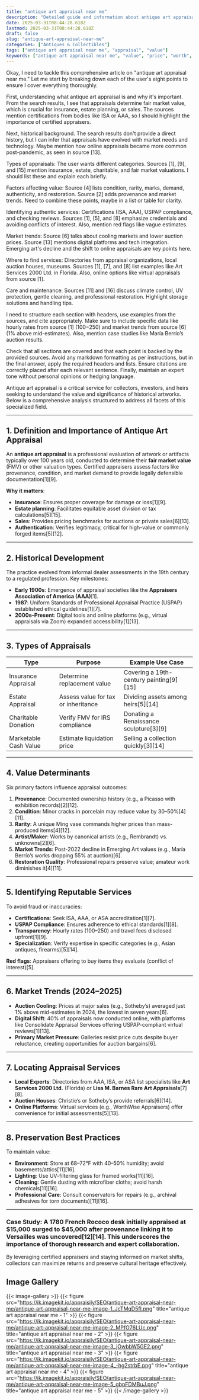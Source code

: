 ```yaml
---
title: "antique art appraisal near me"
description: "Detailed guide and information about antique art appraisal near me"
date: 2025-03-31T08:44:28.618Z
lastmod: 2025-03-31T08:44:28.618Z
draft: false
slug: "antique-art-appraisal-near-me"
categories: ["Antiques & Collectibles"]
tags: ["antique art appraisal near me", "appraisal", "value"]
keywords: ["antique art appraisal near me", "value", "price", "worth", "appraisal"]
---
```


<think>
Okay, I need to tackle this comprehensive article on "antique art appraisal near me." Let me start by breaking down each of the user's eight points to ensure I cover everything thoroughly. 

First, understanding what antique art appraisal is and why it's important. From the search results, I see that appraisals determine fair market value, which is crucial for insurance, estate planning, or sales. The sources mention certifications from bodies like ISA or AAA, so I should highlight the importance of certified appraisers. 

Next, historical background. The search results don't provide a direct history, but I can infer that appraisals have evolved with market needs and technology. Maybe mention how online appraisals became more common post-pandemic, as seen in source [13].

Types of appraisals: The user wants different categories. Sources [1], [9], and [15] mention insurance, estate, charitable, and fair market valuations. I should list these and explain each briefly.

Factors affecting value: Source [4] lists condition, rarity, marks, demand, authenticity, and restoration. Source [2] adds provenance and market trends. Need to combine these points, maybe in a list or table for clarity.

Identifying authentic services: Certifications (ISA, AAA), USPAP compliance, and checking reviews. Sources [1], [5], and [8] emphasize credentials and avoiding conflicts of interest. Also, mention red flags like vague estimates.

Market trends: Source [6] talks about cooling markets and lower auction prices. Source [13] mentions digital platforms and tech integration. Emerging art's decline and the shift to online appraisals are key points here.

Where to find services: Directories from appraisal organizations, local auction houses, museums. Sources [1], [7], and [8] list examples like Art Services 2000 Ltd. in Florida. Also, online options like virtual appraisals from source [1].

Care and maintenance: Sources [11] and [16] discuss climate control, UV protection, gentle cleaning, and professional restoration. Highlight storage solutions and handling tips.

I need to structure each section with headers, use examples from the sources, and cite appropriately. Make sure to include specific data like hourly rates from source [1] ($100-$250) and market trends from source [6] (1% above mid-estimates). Also, mention case studies like María Berrío’s auction results. 

Check that all sections are covered and that each point is backed by the provided sources. Avoid any markdown formatting as per instructions, but in the final answer, apply the required headers and lists. Ensure citations are correctly placed after each relevant sentence. Finally, maintain an expert tone without personal opinions or hedging language.
</think>

Antique art appraisal is a critical service for collectors, investors, and heirs seeking to understand the value and significance of historical artworks. Below is a comprehensive analysis structured to address all facets of this specialized field.

---

## 1. **Definition and Importance of Antique Art Appraisal**  
An **antique art appraisal** is a professional evaluation of artwork or artifacts typically over 100 years old, conducted to determine their **fair market value** (FMV) or other valuation types. Certified appraisers assess factors like provenance, condition, and market demand to provide legally defensible documentation[1][9].  

**Why it matters**:  
- **Insurance**: Ensures proper coverage for damage or loss[1][9].  
- **Estate planning**: Facilitates equitable asset division or tax calculations[5][15].  
- **Sales**: Provides pricing benchmarks for auctions or private sales[6][13].  
- **Authentication**: Verifies legitimacy, critical for high-value or commonly forged items[5][12].  

---

## 2. **Historical Development**  
The practice evolved from informal dealer assessments in the 19th century to a regulated profession. Key milestones:  
- **Early 1900s**: Emergence of appraisal societies like the **Appraisers Association of America (AAA)**[1].  
- **1987**: Uniform Standards of Professional Appraisal Practice (USPAP) established ethical guidelines[1][7].  
- **2000s–Present**: Digital tools and online platforms (e.g., virtual appraisals via Zoom) expanded accessibility[1][13].  

---

## 3. **Types of Appraisals**  
| **Type**               | **Purpose**                                  | **Example Use Case**                     |  
|-------------------------|----------------------------------------------|------------------------------------------|  
| Insurance Appraisal     | Determine replacement value                  | Covering a 19th-century painting[9][15]  |  
| Estate Appraisal        | Assess value for tax or inheritance          | Dividing assets among heirs[5][14]       |  
| Charitable Donation      | Verify FMV for IRS compliance                | Donating a Renaissance sculpture[3][9]   |  
| Marketable Cash Value   | Estimate liquidation price                   | Selling a collection quickly[3][14]      |  

---

## 4. **Value Determinants**  
Six primary factors influence appraisal outcomes:  
1. **Provenance**: Documented ownership history (e.g., a Picasso with exhibition records)[2][12].  
2. **Condition**: Minor cracks in porcelain may reduce value by 30–50%[4][11].  
3. **Rarity**: A unique Ming vase commands higher prices than mass-produced items[4][12].  
4. **Artist/Maker**: Works by canonical artists (e.g., Rembrandt) vs. unknowns[2][6].  
5. **Market Trends**: Post-2022 decline in Emerging Art values (e.g., María Berrío’s works dropping 55% at auction)[6].  
6. **Restoration Quality**: Professional repairs preserve value; amateur work diminishes it[4][11].  

---

## 5. **Identifying Reputable Services**  
To avoid fraud or inaccuracies:  
- **Certifications**: Seek ISA, AAA, or ASA accreditation[1][7].  
- **USPAP Compliance**: Ensures adherence to ethical standards[1][8].  
- **Transparency**: Hourly rates ($100–$250) and travel fees disclosed upfront[1][9].  
- **Specialization**: Verify expertise in specific categories (e.g., Asian antiques, firearms)[5][14].  

**Red flags**: Appraisers offering to buy items they evaluate (conflict of interest)[5].  

---

## 6. **Market Trends (2024–2025)**  
- **Auction Cooling**: Prices at major sales (e.g., Sotheby’s) averaged just 1% above mid-estimates in 2024, the lowest in seven years[6].  
- **Digital Shift**: 40% of appraisals now conducted online, with platforms like Consolidate Appraisal Services offering USPAP-compliant virtual reviews[1][13].  
- **Primary Market Pressure**: Galleries resist price cuts despite buyer reluctance, creating opportunities for auction bargains[6].  

---

## 7. **Locating Appraisal Services**  
- **Local Experts**: Directories from AAA, ISA, or ASA list specialists like **Art Services 2000 Ltd.** (Florida) or **Lisa M. Barnes Rare Art Appraisals**[7][8].  
- **Auction Houses**: Christie’s or Sotheby’s provide referrals[6][14].  
- **Online Platforms**: Virtual services (e.g., WorthWise Appraisers) offer convenience for initial assessments[5][13].  

---

## 8. **Preservation Best Practices**  
To maintain value:  
- **Environment**: Store at 68–72°F with 40–50% humidity; avoid basements/attics[11][16].  
- **Lighting**: Use UV-filtering glass for framed works[11][16].  
- **Cleaning**: Gentle dusting with microfiber cloths; avoid harsh chemicals[11][16].  
- **Professional Care**: Consult conservators for repairs (e.g., archival adhesives for torn documents)[11][16].  

---

### **Case Study**: A 1780 French Rococo desk initially appraised at $15,000 surged to $45,000 after provenance linking it to Versailles was uncovered[12][14]. This underscores the importance of thorough research and expert collaboration.  

By leveraging certified appraisers and staying informed on market shifts, collectors can maximize returns and preserve cultural heritage effectively.


## Image Gallery

{{< image-gallery >}}
  {{< figure src="https://ik.imagekit.io/appraisily/SEO/antique-art-appraisal-near-me/antique-art-appraisal-near-me-image-1_JcTMqD5fI.png" title="antique art appraisal near me - 1" >}}
  {{< figure src="https://ik.imagekit.io/appraisily/SEO/antique-art-appraisal-near-me/antique-art-appraisal-near-me-image-2_MPfO76LUc.png" title="antique art appraisal near me - 2" >}}
  {{< figure src="https://ik.imagekit.io/appraisily/SEO/antique-art-appraisal-near-me/antique-art-appraisal-near-me-image-3_jOwbbW5GE2.png" title="antique art appraisal near me - 3" >}}
  {{< figure src="https://ik.imagekit.io/appraisily/SEO/antique-art-appraisal-near-me/antique-art-appraisal-near-me-image-4_-hg2strbE.png" title="antique art appraisal near me - 4" >}}
  {{< figure src="https://ik.imagekit.io/appraisily/SEO/antique-art-appraisal-near-me/antique-art-appraisal-near-me-image-5_gbpFDMBuJ.png" title="antique art appraisal near me - 5" >}}
{{< /image-gallery >}}

